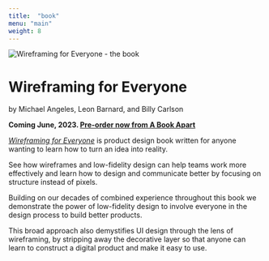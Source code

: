 ```yaml
---
title:  "book"
menu: "main"
weight: 8
---
```


![Wireframing for Everyone - the book](/img/wfe-book-lg.png)

# Wireframing for Everyone

by Michael Angeles, Leon Barnard, and Billy Carlson

**Coming June, 2023. [Pre-order now from A Book Apart](https://abookapart.com/products/wireframing-for-everyone)**

*[Wireframing for Everyone](https://balsamiq.com/learn/wireframing-book/)* is product design book written for anyone wanting to learn how to turn an idea into reality.

See how wireframes and low-fidelity design can help teams work more effectively and learn how to design and communicate better by focusing on structure instead of pixels.

Building on our decades of combined experience throughout this book we demonstrate the power of low-fidelity design to involve everyone in the design process to build better products.

This broad approach also demystifies UI design through the lens of wireframing, by stripping away the decorative layer so that anyone can learn to construct a digital product and make it easy to use.